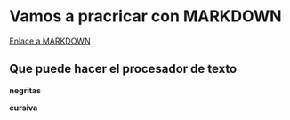 # Vamos a pracricar con MARKDOWN #
[ Enlace a MARKDOWN ](https://markdown.es/sintaxis-markdown/#bloque)

## Que puede hacer el procesador de texto

**negritas**

__cursiva__
